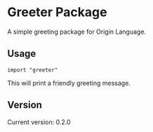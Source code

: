# Greeter Package

A simple greeting package for Origin Language.

## Usage

```origin
import "greeter"
```

This will print a friendly greeting message.

## Version

Current version: 0.2.0 